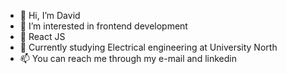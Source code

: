 - 👋 Hi, I’m David
- 👀 I’m interested in frontend development
- 🌱 React JS
- 📖 Currently studying Electrical engineering at University North
- 📫 You can reach me through my e-mail and linkedin

<!---
lepi1111/lepi1111 is a ✨ special ✨ repository because its `README.md` (this file) appears on your GitHub profile.
You can click the Preview link to take a look at your changes.
--->
